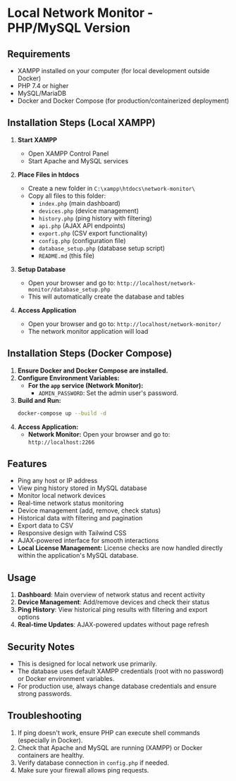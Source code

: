 # Local Network Monitor - PHP/MySQL Version

## Requirements
- XAMPP installed on your computer (for local development outside Docker)
- PHP 7.4 or higher
- MySQL/MariaDB
- Docker and Docker Compose (for production/containerized deployment)

## Installation Steps (Local XAMPP)

1.  **Start XAMPP**
    -   Open XAMPP Control Panel
    -   Start Apache and MySQL services

2.  **Place Files in htdocs**
    -   Create a new folder in `C:\xampp\htdocs\network-monitor\`
    -   Copy all files to this folder:
        -   `index.php` (main dashboard)
        -   `devices.php` (device management)
        -   `history.php` (ping history with filtering)
        -   `api.php` (AJAX API endpoints)
        -   `export.php` (CSV export functionality)
        -   `config.php` (configuration file)
        -   `database_setup.php` (database setup script)
        -   `README.md` (this file)

3.  **Setup Database**
    -   Open your browser and go to: `http://localhost/network-monitor/database_setup.php`
    -   This will automatically create the database and tables

4.  **Access Application**
    -   Open your browser and go to: `http://localhost/network-monitor/`
    -   The network monitor application will load

## Installation Steps (Docker Compose)

1.  **Ensure Docker and Docker Compose are installed.**
2.  **Configure Environment Variables:**
    -   **For the `app` service (Network Monitor):**
        -   `ADMIN_PASSWORD`: Set the admin user's password.
3.  **Build and Run:**
    ```bash
    docker-compose up --build -d
    ```
4.  **Access Application:**
    -   **Network Monitor:** Open your browser and go to: `http://localhost:2266`

## Features
- Ping any host or IP address
- View ping history stored in MySQL database
- Monitor local network devices
- Real-time network status monitoring
- Device management (add, remove, check status)
- Historical data with filtering and pagination
- Export data to CSV
- Responsive design with Tailwind CSS
- AJAX-powered interface for smooth interactions
- **Local License Management:** License checks are now handled directly within the application's MySQL database.

## Usage
1.  **Dashboard**: Main overview of network status and recent activity
2.  **Device Management**: Add/remove devices and check their status
3.  **Ping History**: View historical ping results with filtering and export options
4.  **Real-time Updates**: AJAX-powered updates without page refresh

## Security Notes
- This is designed for local network use primarily.
- The database uses default XAMPP credentials (root with no password) or Docker environment variables.
- For production use, always change database credentials and ensure strong passwords.

## Troubleshooting
1.  If ping doesn't work, ensure PHP can execute shell commands (especially in Docker).
2.  Check that Apache and MySQL are running (XAMPP) or Docker containers are healthy.
3.  Verify database connection in `config.php` if needed.
4.  Make sure your firewall allows ping requests.